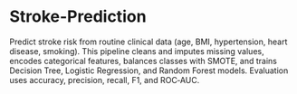 # Stroke-Prediction
Predict stroke risk from routine clinical data (age, BMI, hypertension, heart disease, smoking). This pipeline cleans and imputes missing values, encodes categorical features, balances classes with SMOTE, and trains Decision Tree, Logistic Regression, and Random Forest models. Evaluation uses accuracy, precision, recall, F1, and ROC‑AUC.
